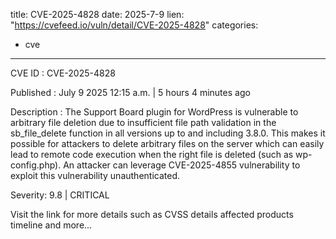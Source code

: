  
title: CVE-2025-4828
date: 2025-7-9
lien: "https://cvefeed.io/vuln/detail/CVE-2025-4828"
categories:
  - cve
---

CVE ID : CVE-2025-4828

Published :  July 9
2025
12:15 a.m. | 5 hours
4 minutes ago

Description : The Support Board plugin for WordPress is vulnerable to arbitrary file deletion due to insufficient file path validation in the sb_file_delete function in all versions up to
and including
3.8.0. This makes it possible for attackers to delete arbitrary files on the server
which can easily lead to remote code execution when the right file is deleted (such as wp-config.php). An attacker can leverage CVE-2025-4855 vulnerability to exploit this vulnerability unauthenticated.

Severity: 9.8 | CRITICAL

Visit the link for more details
such as CVSS details
affected products
timeline
and more...
